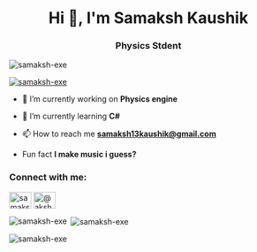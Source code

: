 <h1 align="center">Hi 👋, I'm Samaksh Kaushik</h1>
<h3 align="center">Physics Stdent</h3>

<p align="left"> <img src="https://komarev.com/ghpvc/?username=samaksh-exe&label=Profile%20views&color=0e75b6&style=flat" alt="samaksh-exe" /> </p>

<p align="left"> <a href="https://github.com/ryo-ma/github-profile-trophy"><img src="https://github-profile-trophy.vercel.app/?username=samaksh-exe" alt="samaksh-exe" /></a> </p>

- 🔭 I’m currently working on **Physics engine**

- 🌱 I’m currently learning **C#**

- 📫 How to reach me **samaksh13kaushik@gmail.com**

- Fun fact **I make music i guess?**

<h3 align="left">Connect with me:</h3>
<p align="left">
<a href="https://linkedin.com/in/samaksh-kaushik" target="blank"><img align="center" src="https://raw.githubusercontent.com/rahuldkjain/github-profile-readme-generator/master/src/images/icons/Social/linked-in-alt.svg" alt="samaksh-kaushik" height="30" width="40" /></a>
<a href="https://www.youtube.com/c/@akshar." target="blank"><img align="center" src="https://raw.githubusercontent.com/rahuldkjain/github-profile-readme-generator/master/src/images/icons/Social/youtube.svg" alt="@akshar." height="30" width="40" /></a>
</p>

<p><img align="left" src="https://github-readme-stats.vercel.app/api/top-langs?username=samaksh-exe&show_icons=true&locale=en&layout=compact" alt="samaksh-exe" /></p>

<p>&nbsp;<img align="center" src="https://github-readme-stats.vercel.app/api?username=samaksh-exe&show_icons=true&locale=en" alt="samaksh-exe" /></p>

<p><img align="center" src="https://github-readme-streak-stats.herokuapp.com/?user=samaksh-exe&" alt="samaksh-exe" /></p>
